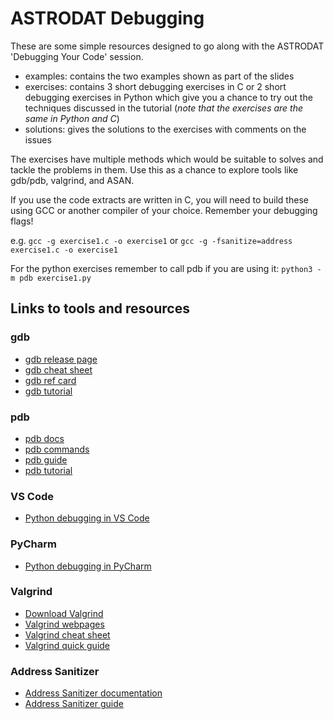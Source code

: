 # ASTRODAT Debugging

These are some simple resources designed to go along with the ASTRODAT 'Debugging Your Code' session.

- examples: contains the two examples shown as part of the slides
- exercises: contains 3 short debugging exercises in C or 2 short debugging exercises in Python which give you a chance to try out the techniques discussed in the tutorial (*note that the exercises are the same in Python and C*)
- solutions: gives the solutions to the exercises with comments on the issues

The exercises have multiple methods which would be suitable to solves and tackle the problems in them. Use this as a chance to explore tools like gdb/pdb, valgrind, and ASAN.

If you use the code extracts are written in C, you will need to build these using GCC or another compiler of your choice. Remember your debugging flags!

e.g. `gcc -g exercise1.c -o exercise1` or `gcc -g -fsanitize=address exercise1.c -o exercise1`

For the python exercises remember to call pdb if you are using it:
`python3 -m pdb exercise1.py`

## Links to tools and resources

### gdb
- [gdb release page](https://sourceware.org/gdb/)
- [gdb cheat sheet](https://darkdust.net/files/GDB%20Cheat%20Sheet.pdf)
- [gdb ref card](https://users.ece.utexas.edu/~adnan/gdb-refcard.pdf)
- [gdb tutorial](https://www.geeksforgeeks.org/c/gdb-step-by-step-introduction/)

### pdb
- [pdb docs](https://docs.python.org/3/library/pdb.html#module-pdb)
- [pdb commands](https://web.stanford.edu/class/physics91si/2013/handouts/Pdb_Commands.pdf)
- [pdb guide](https://realpython.com/python-debugging-pdb/)
- [pdb tutorial](https://www.geeksforgeeks.org/python/python-debugger-python-pdb/)

### VS Code
- [Python debugging in VS Code](https://code.visualstudio.com/docs/python/debugging)

### PyCharm
- [Python debugging in PyCharm](https://www.jetbrains.com/help/pycharm/debugging-your-first-python-application.html)

### Valgrind
- [Download Valgrind](https://valgrind.org/downloads/current.html)
- [Valgrind webpages](https://valgrind.org/)
- [Valgrind cheat sheet](https://bytes.usc.edu/cs104/wiki/valgrind/)
- [Valgrind quick guide](https://valgrind.org/docs/manual/quick-start.html)

### Address Sanitizer
- [Address Sanitizer documentation](https://clang.llvm.org/docs/AddressSanitizer.html)
- [Address Sanitizer guide](https://www.osc.edu/resources/getting_started/howto/howto_use_address_sanitizer)











